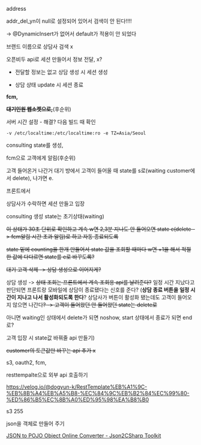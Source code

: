 address

addr_del_yn이 null로 설정되어 있어서 검색이 안 된다!!!!

-> @DynamicInsert가 없어서 default가 적용이 안 되었다

브랜드 이름으로 상담사 검색 x

오픈비두 api로 세션 만들어서 정보 전달, x? 

- 전달할 정보는 없고 상담 생성 시 세션 생성

- 상담 상태 update 시 세션 종료

**fcm,** 

~~**대기인원 웹소켓으로,**~~(후순위)

서버 시간 설정 - 해결? 다음 빌드 때 확인

```
-v /etc/localtime:/etc/localtime:ro -e TZ=Asia/Seoul
```

consulting state를 생성,

fcm으로 고객에게 알림(후순위)

고객 들어온거 나간거 대기 방에서 고객이 들어올 때 state를 s로(waiting customer에서 delete), 나가면 e.

프론트에서

상담사가 수락하면 세션 만들고 입장

consulting 생성 state는 초기상태(waiting)

~~이 상태가 30초 단위로 확인하고 계속 w면 2,3분 지나도 안 들어오면 state e(delete -> fcm알림 시간 초과 알림)로 하고 자동 종료되도록~~

~~state 밑에 counting을 한개 만들어서 state 값을 조회할 때마다 w면 +1을 해서 적절한 값에 다다르면 state를 e로 바꾸도록?~~

~~대기 고객 삭제 -> 상담 생성으로 이어지게?~~

상담 생성 -> ~~상태 조회는 프론트에서 계속 조회용 api를 날려준다?~~ 일정 시간 지났다고 판단되면 프론트랑 모바일에 상담이 종료됐다는 신호를 준다? (**상담 종료 버튼을 일정 시간이 지나고 나서 활성화되도록 한다**? 상담사가 버튼이 활성화 됐는데도 고객이 들어오지 않으면 나간다~~? -> 고객이 들어왔던 안 들어왔던 state는 delete로~~

아니면 waiting인 상태에서 delete가 되면 noshow, start 상태에서 종료가 되면 end로?

고객 입장 시 state값 바꿔줄 api 만들기)

~~customer의 토큰값만 바꾸는 api 추가 x~~

s3, oauth2, fcm,  

resttempalte으로 외부 api 호출하기

https://velog.io/@dogyun-k/RestTemplate%EB%A1%9C-%EB%8B%A4%EB%A5%B8-%EC%84%9C%EB%B2%84%EC%99%80-%ED%86%B5%EC%8B%A0%ED%95%98%EA%B8%B0

s3 255

json을 객체로 만들어 주기

[JSON to POJO Object Online Converter - Json2CSharp Toolkit](https://json2csharp.com/code-converters/json-to-pojo)
